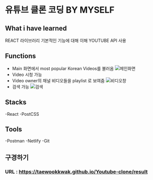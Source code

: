 # 유튜브 클론 코딩 BY MYSELF

## What i have learned
 REACT 라이브러리 기본적인 기능에 대해 이해
 YOUTUBE API 사용

## Functions
- Main 화면에서 most popular Korean Videos를 불러옴
![메인화면](https://user-images.githubusercontent.com/93242268/147810018-7df77f93-b0e0-4ef6-8f2d-cb9ceecbb204.PNG)
- Video 시청 가능
- Video owner의 채널 비디오들을 playlist 로 보여줌
![비디오창](https://user-images.githubusercontent.com/93242268/147810023-294e2924-5e3b-440b-a8e0-09c75d745a0a.PNG)
- 검색 가능
![검색](https://user-images.githubusercontent.com/93242268/147810025-4b8892fe-ddcd-495a-836b-3020be229b45.PNG)

## Stacks
-React
-PostCSS

## Tools
-Postman
-Netlify
-Git

## 구경하기
### URL : https://taewookkwak.github.io/Youtube-clone/result

